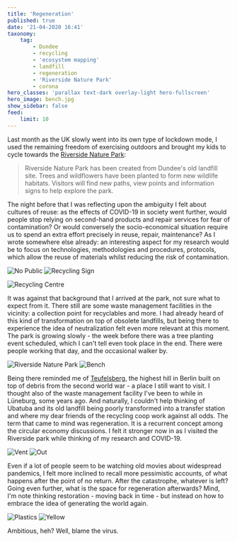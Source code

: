 ```yaml
---
title: 'Regeneration'
published: true
date: '21-04-2020 16:41'
taxonomy:
    tag:
        - Dundee
        - recycling
        - 'ecosystem mapping'
        - landfill
        - regeneration
        - 'Riverside Nature Park'
        - corona
hero_classes: 'parallax text-dark overlay-light hero-fullscreen'
hero_image: bench.jpg
show_sidebar: false
feed:
    limit: 10
---
```


Last month as the UK slowly went into its own type of lockdown mode, I used the remaining freedom of exercising outdoors and brought my kids to cycle towards the [Riverside Nature Park](https://www.dundeecity.gov.uk/service-area/neighbourhood-services/environment/riverside-nature-park):

> Riverside Nature Park has been created from Dundee's old landfill site. Trees and wildflowers have been planted to form new wildlife habitats.  Visitors will find new paths, view points and information signs to help explore the park.

The night before that I was reflecting upon the ambiguity I felt about cultures of reuse: as the effects of COVID-19 in society went further, would people stop relying on second-hand products and repair services for fear of contamination? Or would conversely the socio-economical situation require us to spend an extra effort precisely in reuse, repair, maintenance? As I wrote somewhere else already: an interesting aspect for my research would be to focus on technologies, methodologies and procedures, protocols, which allow the reuse of materials whilst reducing the risk of contamination. 

![No Public](no-public.jpg?lightbox=1000&resize=455,455)
![Recycling Sign](recycling-sign.jpg?lightbox=1000&resize=455,455)

![Recycling Centre](recycling-centre.jpg?lightbox=1000)

It was against that background that I arrived at the park, not sure what to expect from it. There still are some waste management facilities in the vicinity: a collection point for recyclables and more. I had already heard of this kind of transformation on top of obsolete landfills, but being there to experience the idea of neutralization felt even more relevant at this moment. The park is growing slowly - the week before there was a tree planting event scheduled, which I can't tell even took place in the end. There were people working that day, and the occasional walker by. 

![Riverside Nature Park](nature-park.jpg?lightbox=1000&resize=455,455)
![Bench](bench.jpg?lightbox=1000&resize=455,455)

Being there reminded me of [Teufelsberg](https://en.wikipedia.org/wiki/Teufelsberg), the highest hill in Berlin built on top of debris from the second world war - a place I still want to visit. I thought also of the waste management facility I've been to while in Lüneburg, some years ago. And naturally, I couldn't help thinking of Ubatuba and its old landfill being poorly transformed into a transfer station and where my dear friends of the recycling coop work against all odds. The term that came to mind was regeneration. It is a recurrent concept among the circular economy discussions. I felt it stronger now in as I visited the Riverside park while thinking of my research and COVID-19. 

![Vent](vent.jpg?lightbox=1000&resize=455,455)
![Out](out.jpg?lightbox=1000&resize=455,455)

Even if a lot of people seem to be watching old movies about widespread pandemics, I felt more inclined to recall more pessimistic accounts, of what happens after the point of no return. After the catastrophe, whatever is left? Going even further, what is the space for regeneration afterwards? Mind, I'm note thinking restoration - moving back in time - but instead on how to embrace the idea of generating the world again. 

![Plastics](plastics.jpg?lightbox=1000&resize=455,455)
![Yellow](yellow.jpg?lightbox=1000&resize=455,455)

Ambitious, heh? Well, blame the virus.